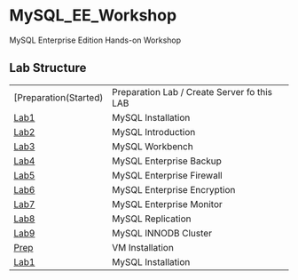 # MySQL_EE_Workshop
MySQL Enterprise Edition Hands-on Workshop
## Lab Structure
|  | |
| ------------- | ------------------------------------------------------- |
| [Preparation(Started) | Preparation Lab / Create Server fo this LAB 
| [Lab1](lab1) | MySQL Installation   
| [Lab2](lab2) | MySQL Introduction  
| [Lab3](lab3) | MySQL Workbench
| [Lab4](lab4) | MySQL Enterprise Backup
| [Lab5](lab5) | MySQL Enterprise Firewall
| [Lab6](lab6) | MySQL Enterprise Encryption
| [Lab7](lab7) | MySQL Enterprise Monitor
| [Lab8](lab8) | MySQL Replication
| [Lab9](lab9) | MySQL INNODB Cluster
| [Prep](Prep) | VM Installation
| [Lab1](Lab1) | MySQL Installation
